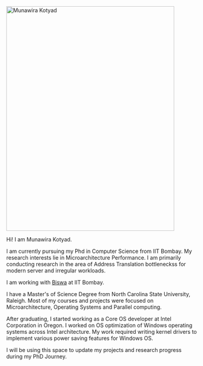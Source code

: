 
<picture>
  <source media="(prefers-color-scheme: light)" srcset="https://lh3.googleusercontent.com/jAtYqLu9ZTme03Xp3tAzF4rhAe5US91e4Nyn4rVbs3d2N-Nzwqz8hKZeAeHjzUCywLpn0IyuPo5DWuM9_ctm7KKCZALYMH7AYlGzJMPEqOkHmZoQTh6rf7CVZkOAyzOqUQbMQOOJPcZ2lytuSzpU5NaepMm8HVd8EjUzO66UeaA4I5VxdAK2AsC5V8yafioJANfWlnwkFjKaZBwLCTjTFp00FnvF4UY-OaXIM5heCsHdwT5RiCmZI5aJzwEB1HgThI7cbHb0al7v50bUDZ67WTZVYHVUyrICRO6_YAtBJAuW9I5wPnzVwkLdUQJUCQ_2VR4KBkH_rik1MRxpuAZsDIAzs5Z0jh5u-UygO_txt22lWn8Fyy08SoQU3uTT9Jl4Ew1RRCM5qUum4nmxZxMAA9cTlN72jm5LvzTVlYazrPaNAT_SU_Jcefm9LjqRvbOumDIxsFdUIG5_E4bErfvlzGOzPwnofuCSpMPJOd_4FRZ2IJ03pd20FiwIHKXbE8YIkrPGO1tp8zc_56I9Pxw_Fw5lcaGP1wL2-gWoG4EfqhmvpocW5N3kgVQMVXxcZWS-Rtq5eZ1ADCyYWCEk3PpxGbXxidJSIkjt4fYro9Pq5ngTYhbNcMis6KbX_RI5oq0kcFTOK5Mtn5Wulxy2_lEzDALwpJ4VFRFUUyA1ZguuwTzhUDTbV46V51VMjdXFL5aEAg7Zmj8sfRXZGxlgwP7CVYikTu_4btexQ0wfEpjGNEGgTtmzcUG0TdxDV8-TDZsNPKs1bRn8R87_96_jxEqkJTOHf7QA5Ms6FRKLikHorrEkThUpYRa7IbEQWgjvYKq16VnLSemAoSQtl3ftCDPt9nT4h1Fe7e7uiuUSJQhfiZtw_7CikuUvMRnoErO9wM1c4iR28BEIBbado7LlGJl_Y78uYdw4jP2tKqp6LJuuglYKdGSZjMatloXEIw7RvJ__50sr1JF6aK4vO6l-8D0W7rLZLpucMBmrg4OIccmGo75HwU5B5Trc5nuvK-0nVdZB9STeH81fVUmFnLfSMxOQQw=w877-h1169-no?authuser=4" width="443" height="591">
  <img alt="Munawira Kotyad" src="https://lh3.googleusercontent.com/jAtYqLu9ZTme03Xp3tAzF4rhAe5US91e4Nyn4rVbs3d2N-Nzwqz8hKZeAeHjzUCywLpn0IyuPo5DWuM9_ctm7KKCZALYMH7AYlGzJMPEqOkHmZoQTh6rf7CVZkOAyzOqUQbMQOOJPcZ2lytuSzpU5NaepMm8HVd8EjUzO66UeaA4I5VxdAK2AsC5V8yafioJANfWlnwkFjKaZBwLCTjTFp00FnvF4UY-OaXIM5heCsHdwT5RiCmZI5aJzwEB1HgThI7cbHb0al7v50bUDZ67WTZVYHVUyrICRO6_YAtBJAuW9I5wPnzVwkLdUQJUCQ_2VR4KBkH_rik1MRxpuAZsDIAzs5Z0jh5u-UygO_txt22lWn8Fyy08SoQU3uTT9Jl4Ew1RRCM5qUum4nmxZxMAA9cTlN72jm5LvzTVlYazrPaNAT_SU_Jcefm9LjqRvbOumDIxsFdUIG5_E4bErfvlzGOzPwnofuCSpMPJOd_4FRZ2IJ03pd20FiwIHKXbE8YIkrPGO1tp8zc_56I9Pxw_Fw5lcaGP1wL2-gWoG4EfqhmvpocW5N3kgVQMVXxcZWS-Rtq5eZ1ADCyYWCEk3PpxGbXxidJSIkjt4fYro9Pq5ngTYhbNcMis6KbX_RI5oq0kcFTOK5Mtn5Wulxy2_lEzDALwpJ4VFRFUUyA1ZguuwTzhUDTbV46V51VMjdXFL5aEAg7Zmj8sfRXZGxlgwP7CVYikTu_4btexQ0wfEpjGNEGgTtmzcUG0TdxDV8-TDZsNPKs1bRn8R87_96_jxEqkJTOHf7QA5Ms6FRKLikHorrEkThUpYRa7IbEQWgjvYKq16VnLSemAoSQtl3ftCDPt9nT4h1Fe7e7uiuUSJQhfiZtw_7CikuUvMRnoErO9wM1c4iR28BEIBbado7LlGJl_Y78uYdw4jP2tKqp6LJuuglYKdGSZjMatloXEIw7RvJ__50sr1JF6aK4vO6l-8D0W7rLZLpucMBmrg4OIccmGo75HwU5B5Trc5nuvK-0nVdZB9STeH81fVUmFnLfSMxOQQw=w877-h1169-no?authuser=4" width="443" height="591">
</picture>


Hi! I am Munawira Kotyad.

I am currently pursuing my Phd in Computer Science from IIT Bombay. My research interests lie in Microarchitecture Performance. I am primarily conducting research in the area of Address Translation bottleneckss for modern server and irregular workloads. 

I am working with [Biswa](https://www.cse.iitb.ac.in/~biswa/) at IIT Bombay.

I have a Master's  of Science Degree from North Carolina State University, Raleigh. Most of my courses and projects were focused on Microarchitecture, Operating Systems and Parallel computing. 

After graduating, I started working as a Core OS developer at Intel Corporation in Oregon. I worked on OS optimization of Windows operating systems across Intel architecture. My work required writing kernel drivers to implement various power saving features for Windows OS. 

I will be using this space to update my projects and research progress during my PhD Journey. 


